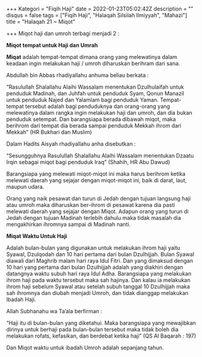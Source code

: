 +++
Kategori = "Fiqih Haji"
date = 2022-01-23T05:02:42Z
description = ""
disqus = false
tags = ["Fiqih Haji", "Halaqah Silsilah Ilmiyyah", "Mahazi"]
title = "Halaqah 21 ~ Miqot"

+++
Miqot haji dan umroh terbagi menjadi 2 :

**Miqot tempat untuk Haji dan Umrah**

**Miqat** adalah tempat-tempat dimana orang yang melewatinya dalam keadaan ingin melakukan haji / umroh diharuskan berihram dari sana.

Abdullah bin Abbas rhadiyallahu anhuma beliau berkata :

“Rasulullah Shalallahu Alaihi Wassalam menentukan Dzulhulaifah untuk penduduk Madinah, dan Juhfah untuk penduduk Syam, Qonun Manazil untuk penduduk Najed dan Yalamlam bagi penduduk Yaman. Tempat-tempat tersebut adalah bagi penduduknya dan orang-orang yang melewatinya dalam rangka ingin melakukan haji dan umroh, dan dia bukan penduduk setempat. Dan barangsiapa berada dibawah miqot, maka berihrom dari tempat dia berada sampai penduduk Mekkah ihrom dari Mekkah” (HR Bukhari dan Muslim)

Dalam Hadits Aisyah rhadiyallahu anha disebutkan :

“Sesungguhnya Rasulullah Shalallahu Alaihi Wassalam menentukan Dzaatu Irqin sebagai miqot bagi penduduk Iraq” (Shahih, HR Abu Dawud)

Barangsiapa yang melewati miqot-miqot ini maka harus berihrom ketika melewati daerah yang sejajar dengan miqot-miqot ini, baik di darat, laut, maupun udara.

Orang yang naik pesawat dan turun di Jedah dengan tujuan langsung haji atau umroh maka diharuskan ber-ihrom di pesawat karena dia pasti melewati daerah yang sejajar dengan Miqot. Adapun orang yang turun di Jedah dengan tujuan Madinah terlebih dahulu maka tidak masalah dia mengakhirkan ihromnya sampai di Madinah nanti.

**Miqat Waktu Untuk Haji**

Adalah bulan-bulan yang digunakan untuk melakukan ihrom haji yaitu Syawal, Dzulqodah dan 10 hari pertama dari bulan Dzulhijjah. Bulan Syawal diawali dari Maghrib malam hari raya Idul Fitri. Dan yang dimaksud dengan 10 hari yang pertama dari bulan Dzulhijjah adalah yang diakhiri dengan datangnya waktu subuh hari raya Idul Adha. Barangsiapa yang melakukan ihrom haji pada waktu tersebut maka sah hajinya. Dan kalau ia melakukan ihrom haji sebelum Syawal atau setelah subuh tanggal 10 Dzulhijjah maka sah ihromnya dan diubah menjadi Umroh, dan tidak dianggap melakukan Ibadah Haji.

Allah Subhanahu wa Ta’ala berfirman :

“Haji itu di bulan-bulan yang diketahui. Maka barangsiapa yang mewajibkan dirinya untuk berhaji pada bulan-bulan tersebut maka tidak boleh dia melakukan rofats, kefasikan, dan berdebat ketika haji” (QS Al Baqarah : 197)

Dan Miqot waktu untuk ibadah Umroh adalah sepanjang tahun.